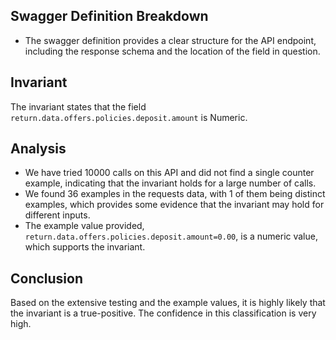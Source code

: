 ## Swagger Definition Breakdown
- The swagger definition provides a clear structure for the API endpoint, including the response schema and the location of the field in question.

## Invariant
The invariant states that the field `return.data.offers.policies.deposit.amount` is Numeric.

## Analysis
- We have tried 10000 calls on this API and did not find a single counter example, indicating that the invariant holds for a large number of calls.
- We found 36 examples in the requests data, with 1 of them being distinct examples, which provides some evidence that the invariant may hold for different inputs.
- The example value provided, `return.data.offers.policies.deposit.amount=0.00`, is a numeric value, which supports the invariant.

## Conclusion
Based on the extensive testing and the example values, it is highly likely that the invariant is a true-positive. The confidence in this classification is very high.
